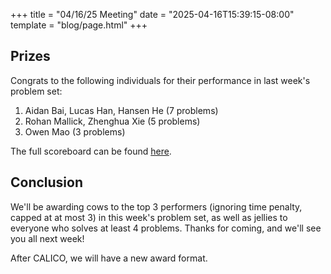 +++
title = "04/16/25 Meeting"
date = "2025-04-16T15:39:15-08:00"
template = "blog/page.html"
+++

## Prizes

Congrats to the following individuals for their performance in last week's problem set:
1. Aidan Bai, Lucas Han, Hansen He (7 problems)
2. Rohan Mallick, Zhenghua Xie (5 problems)
3. Owen Mao (3 problems)

The full scoreboard can be found [here](https://codeforces.com/group/t22P8AwpuF/contest/602572/standings/groupmates/true).

## Conclusion

We'll be awarding cows to the top 3 performers (ignoring time penalty, capped at at most 3) in this week's problem set, as well as jellies to everyone who solves at least 4 problems.
Thanks for coming, and we'll see you all next week!

After CALICO, we will have a new award format.
